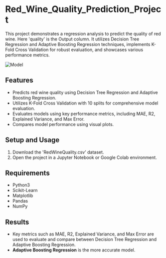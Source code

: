 # Red_Wine_Quality_Prediction_Project

This project demonstrates a regression analysis to predict the quality of red wine.
Here 'quality' is the Output column. It utilizes Decision Tree Regression and Adaptive Boosting Regression techniques, implements K-Fold Cross Validation for robust evaluation, and showcases various performance metrics.

![Model](https://github.com/nehanawar025/Red_Wine_Quality_Prediction_Project/blob/main/wine-quality.jpeg)

## Features

- Predicts red wine quality using Decision Tree Regression and Adaptive Boosting Regression.
- Utilizes K-Fold Cross Validation with 10 splits for comprehensive model evaluation.
- Evaluates models using key performance metrics, including MAE, R2, Explained Variance, and Max Error.
- Compares model performance using visual plots.

## Setup and Usage

1. Download the 'RedWineQuality.csv' dataset.
2. Open the project in a Jupyter Notebook or Google Colab environment.

## Requirements

- Python3
- Scikit-Learn
- Matplotlib
- Pandas
- NumPy

## Results

- Key metrics such as MAE, R2, Explained Variance, and Max Error are used to evaluate and compare between Decision Tree Regression and Adaptive Boosting Regression.
- <strong>Adaptive Boosting Regression</strong> is the more accurate model. 

